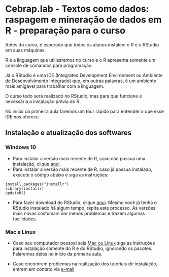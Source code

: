 #  Cebrap.lab - Textos como dados: raspagem e mineração de dados em R - preparação para o curso

Antes do curso, é esperado que todos os alunos instalem o R e o RStudio em suas máquinas. 

R é a linguagem que utilizaremos no curso e o R apresenta somente um console de comandos para programação.

Já o RStudio é uma IDE (Integrated Development Environment ou Ambiente de Desenvolvimento Integrado) que, em outras palavras, é um ambiente mais amigável para trabalhar com a linguagem.

O curso todo será realizado no RStudio, mas para que funcione é necessária a instalação prévia do R.

No início da primeira aula faremos um tour rápido para entender o que esse IDE nos oferece.

## Instalação e atualização dos softwares

### Windows 10

- Para instalar a versão mais recente de R, caso não possua uma instalação, clique [aqui](https://cran.r-project.org/).
- Para instalar a versão mais recente de R, caso já possua instalado, execute o código abaixo e siga as instruções:

```{r}
install.packages("installr")
library(installr)
updateR()
```

- Para fazer download do RStudio, clique [aqui](https://www.rstudio.com/products/rstudio/download/#download). Mesmo você já tenha o RStudio instalado há algum tempo, repita este processo. As versões mais novas costumam dar menos problemas e trazem algumas facilidades.

### Mac e Linux

- Caso seu computador pessoal seja [Mac ou Linux](https://www.datacamp.com/community/tutorials/installing-R-windows-mac-ubuntu) siga as instruções para instalação somente do R e do RStudio, ignorando os pacotes. Falaremos deles no início da primeira aula.

- Caso encontrem problemas na realização dos tutoriais de instalação, entrem em contato via [e-mail](thiagomeireles@usp.br).

